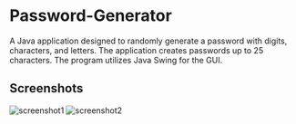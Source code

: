 # Password-Generator
A Java application designed to randomly generate a password with digits, characters, and letters. The application creates passwords up to 25 characters. The program utilizes Java Swing for the GUI. 


## Screenshots
![screenshot1](https://user-images.githubusercontent.com/37250413/104091318-a74db780-52a2-11eb-8275-f215343a3071.jpg)
![screenshot2](https://user-images.githubusercontent.com/37250413/104091346-cea48480-52a2-11eb-8ae7-23b5828f7740.jpg)







